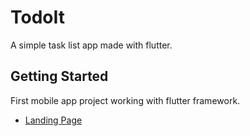 # TodoIt

A simple task list app made with flutter.

## Getting Started

First mobile app project working with flutter framework.

- [Landing Page](https://andychungchen.wixsite.com/todoit)

